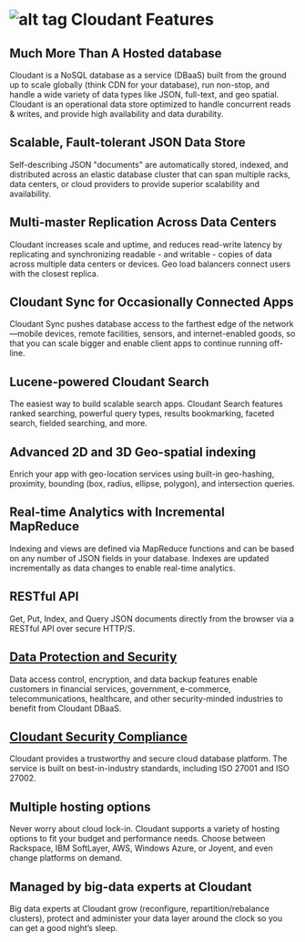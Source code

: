 # ![alt tag](images/guide_icon.png) Cloudant Features

## Much More Than A Hosted database

Cloudant is a NoSQL database as a service (DBaaS) built from the ground up to scale globally (think CDN for your database), run non-stop, and handle a wide variety of data types like JSON, full-text, and geo spatial. Cloudant is an operational data store optimized to handle concurrent reads & writes, and provide high availability and data durability.

## Scalable, Fault-tolerant JSON Data Store

Self-describing JSON "documents" are automatically stored, indexed, and distributed across an elastic database cluster that can span multiple racks, data centers, or cloud providers to provide superior scalability and availability.

## Multi-master Replication Across Data Centers

Cloudant increases scale and uptime, and reduces read-write latency by replicating and synchronizing readable - and writable - copies of data across multiple data centers or devices. Geo load balancers connect users with the closest replica.

## Cloudant Sync for Occasionally Connected Apps

Cloudant Sync pushes database access to the farthest edge of the network —mobile devices, remote facilities, sensors, and internet-enabled goods, so that you can scale bigger and enable client apps to continue running off-line.

## Lucene-powered Cloudant Search

The easiest way to build scalable search apps. Cloudant Search features ranked searching, powerful query types, results bookmarking, faceted search, fielded searching, and more.

## Advanced 2D and 3D Geo-spatial indexing

Enrich your app with geo-location services using built-in geo-hashing, proximity, bounding (box, radius, ellipse, polygon), and intersection queries.

## Real-time Analytics with Incremental MapReduce

Indexing and views are defined via MapReduce functions and can be based on any number of JSON fields in your database. Indexes are updated incrementally as data changes to enable real-time analytics.

## RESTful API

Get, Put, Index, and Query JSON documents directly from the browser via a RESTful API over secure HTTP/S.

## [Data Protection and Security](dbaassecurity.html)

Data access control, encryption, and data backup features enable customers in financial services, government, e-commerce, telecommunications, healthcare, and other security-minded industries to benefit from Cloudant DBaaS.

## [Cloudant Security Compliance](cloudantcompliance.html)

Cloudant provides a trustworthy and secure cloud database platform. The service is built on best-in-industry standards, including ISO 27001 and ISO 27002.

## Multiple hosting options

Never worry about cloud lock-in. Cloudant supports a variety of hosting options to fit your budget and performance needs. Choose between Rackspace, IBM SoftLayer, AWS, Windows Azure, or Joyent, and even change platforms on demand.

## Managed by big-data experts at Cloudant

Big data experts at Cloudant grow (reconfigure, repartition/rebalance clusters), protect and administer your data layer around the clock so you can get a good night’s sleep.
